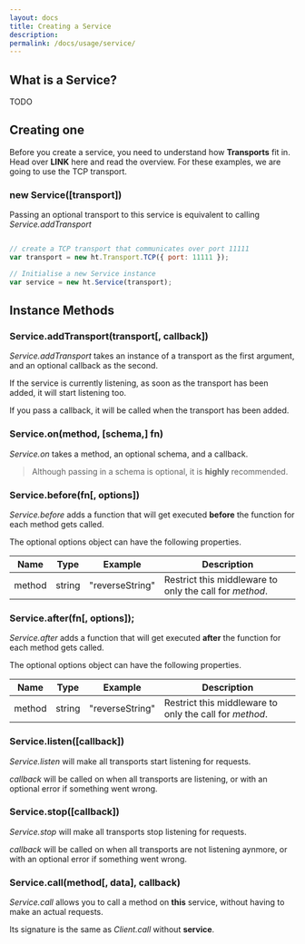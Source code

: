 ```yaml
---
layout: docs
title: Creating a Service
description: 
permalink: /docs/usage/service/
---
```


## What is a Service?

TODO

## Creating one

Before you create a service, you need to understand how **Transports** fit in. Head over **LINK** here and read the overview.
For these examples, we are going to use the TCP transport.

### new Service([transport])

Passing an optional transport to this service is equivalent to calling *Service.addTransport*

```js

// create a TCP transport that communicates over port 11111
var transport = new ht.Transport.TCP({ port: 11111 });

// Initialise a new Service instance
var service = new ht.Service(transport);
```

## Instance Methods

### Service.addTransport(transport[, callback])

*Service.addTransport* takes an instance of a transport as the first argument, and an optional callback as the second.

If the service is currently listening, as soon as the transport has been added, it will start listening too.

If you pass a callback, it will be called when the transport has been added.

### Service.on(method, [schema,] fn)

*Service.on* takes a method, an optional schema, and a callback.

<blockquote class="ht-callout ht-callout-warning">
  <p>
    Although passing in a schema is optional, it is <b>highly</b> recommended.
  </p>
</blockquote>

### Service.before(fn[, options])

*Service.before* adds a function that will get executed **before** the function for each method gets called.

The optional options object can have the following properties.

| Name   | Type   | Example         | Description                                             |
|--------|--------|-----------------|---------------------------------------------------------|
| method | string | "reverseString" | Restrict this middleware to only the call for *method*. |

### Service.after(fn[, options]);

*Service.after* adds a function that will get executed **after** the function for each method gets called.

The optional options object can have the following properties.

| Name   | Type   | Example         | Description                                             |
|--------|--------|-----------------|---------------------------------------------------------|
| method | string | "reverseString" | Restrict this middleware to only the call for *method*. |

### Service.listen([callback])

*Service.listen* will make all transports start listening for requests. 

*callback* will be called on when all transports are listening, or with an optional error if something went wrong.

### Service.stop([callback])

*Service.stop* will make all transports stop listening for requests.

*callback* will be called on when all transports are not listening aynmore, or with an optional error if something went wrong.

### Service.call(method[, data], callback)

*Service.call* allows you to call a method on **this** service, without having to make an actual requests.

Its signature is the same as *Client.call* without **service**.